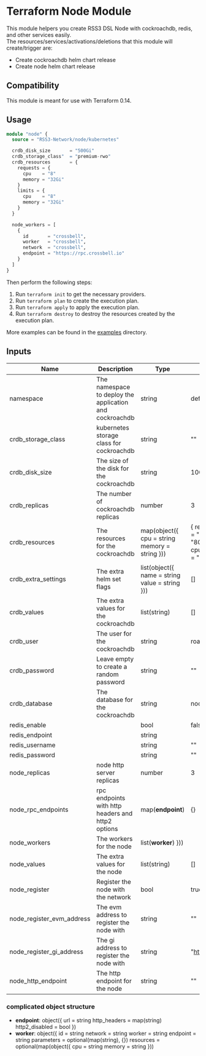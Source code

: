 # Terraform Node Module

This module helpers you create RSS3 DSL Node with cockroachdb, redis, and other services easily.  
The resources/services/activations/deletions that this module will create/trigger are:

- Create cockroachdb helm chart release
- Create node helm chart release

## Compatibility

This module is meant for use with Terraform 0.14.

## Usage

```terraform
module "node" {
  source = "RSS3-Network/node/kubernetes"

  crdb_disk_size       = "500Gi"
  crdb_storage_class"  = "premium-rwo"
  crdb_resources       = {
    requests = {
      cpu    = "8"
      memory = "32Gi"
    }
    limits = {
      cpu    = "8"
      memory = "32Gi"
    }
  }

  node_workers = [
    {
      id       = "crossbell",
      worker   = "crossbell",
      network  = "crossbell",
      endpoint = "https://rpc.crossbell.io"
    }
  ]
}
```

Then perform the following steps:

1. Run `terraform init` to get the necessary providers.
2. Run `terraform plan` to create the execution plan.
3. Run `terraform apply` to apply the execution plan.
4. Run `terraform destroy` to destroy the resources created by the execution plan.

More examples can be found in the [examples](./examples) directory.

## Inputs

| Name                      | Description                                             | Type                                           | Default                                                                           | Required |
| ------------------------- | ------------------------------------------------------- | ---------------------------------------------- | --------------------------------------------------------------------------------- | :------: |
| namespace                 | The namespace to deploy the application and cockroachdb | string                                         | default                                                                           |    no    |
| crdb_storage_class        | kubernetes storage class for cockroachdb                | string                                         | ""                                                                                |    no    |
| crdb_disk_size            | The size of the disk for the cockroachdb                | string                                         | 100Gi                                                                             |    no    |
| crdb_replicas             | The number of cockroachdb replicas                      | number                                         | 3                                                                                 |    no    |
| crdb_resources            | The resources for the cockroachdb                       | map(object({ cpu = string memory = string }))  | { requests = { cpu = "2" memory = "8Gi" } limits = { cpu = "2" memory = "8Gi" } } |    no    |
| crdb_extra_settings       | The extra helm set flags                                | list(object({ name = string value = string })) | []                                                                                |    no    |
| crdb_values               | The extra values for the cockroachdb                    | list(string)                                   | []                                                                                |    no    |
| crdb_user                 | The user for the cockroachdb                            | string                                         | roach                                                                             |    no    |
| crdb_password             | Leave empty to create a random password                 | string                                         | ""                                                                                |    no    |
| crdb_database             | The database for the cockroachdb                        | string                                         | node                                                                              |    no    |
| redis_enable              |                                                         | bool                                           | false                                                                             |    no    |
| redis_endpoint            |                                                         | string                                         |
| redis_username            |                                                         | string                                         | ""                                                                                |    no    |
| redis_password            |                                                         | string                                         | ""                                                                                |    no    |
| node_replicas             | node http server replicas                               | number                                         | 3                                                                                 |    no    |
| node_rpc_endpoints        | rpc endpoints with http headers and http2 options       | map(**endpoint**)                              | {}                                                                                |    no    |
| node_workers              | The workers for the node                                | list(**worker**) }))                           |                                                                                   |   yes    |
| node_values               | The extra values for the node                           | list(string)                                   | []                                                                                |    no    |
| node_register             | Register the node with the network                      | bool                                           | true                                                                              |    no    |
| node_register_evm_address | The evm address to register the node with               | string                                         | ""                                                                                |    no    |
| node_register_gi_address  | The gi address to register the node with                | string                                         | "https://gi.rss3.io/"                                                             |    no    |
| node_http_endpoint        | The http endpoint for the node                          | string                                         | ""                                                                                |    no    |

### complicated object structure

- **endpoint**: object({ url = string http_headers = map(string) http2_disabled = bool })
- **worker**: object({ id = string network = string worker = string endpoint = string parameters = optional(map(string), {}) resources = optional(map(object({ cpu = string memory = string }))
